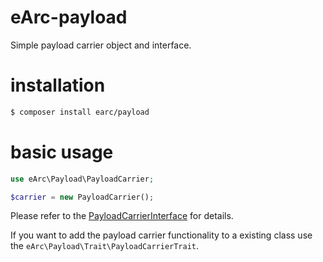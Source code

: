 # eArc-payload

Simple payload carrier object and interface.

# installation

```bash
$ composer install earc/payload
```

# basic usage

```php
use eArc\Payload\PayloadCarrier;

$carrier = new PayloadCarrier();
```

Please refer to the 
[PayloadCarrierInterface](https://github.com/Koudela/eArc-payload/blob/master/src/Interfaces/PayloadCarrierInterface.php) 
for details.

If you want to add the payload carrier functionality to a existing class use the
`eArc\Payload\Trait\PayloadCarrierTrait`.